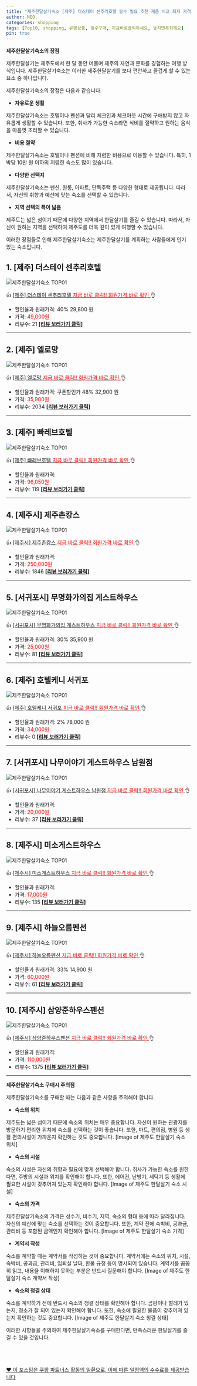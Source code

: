 ```yaml
---
title: "제주한달살기숙소 [제주] 더스테이 센추리호텔 필수 필요 추천 제품 비교 최저 가격 비교 장점 구매 후기 구매평"
author: NEO.
categories: shopping
tags: [Top10, shopping, 유행상품, 필수구매, 지금바로클릭하세요, 놓치면후회해요]
pin: true
---
```

**제주한달살기숙소의 장점**

제주한달살기는 제주도에서 한 달 동안 머물며 제주의 자연과 문화를 경험하는 여행 방식입니다. 제주한달살기숙소는 이러한 제주한달살기를 보다 편안하고 즐겁게 할 수 있는 요소 중 하나입니다.

제주한달살기숙소의 장점은 다음과 같습니다.

* **자유로운 생활**

제주한달살기숙소는 호텔이나 펜션과 달리 체크인과 체크아웃 시간에 구애받지 않고 자유롭게 생활할 수 있습니다. 또한, 취사가 가능한 숙소라면 식비를 절약하고 원하는 음식을 마음껏 조리할 수 있습니다.

* **비용 절약**

제주한달살기숙소는 호텔이나 펜션에 비해 저렴한 비용으로 이용할 수 있습니다. 특히, 1박당 10만 원 이하의 저렴한 숙소도 많이 있습니다.

* **다양한 선택지**

제주한달살기숙소는 펜션, 원룸, 아파트, 단독주택 등 다양한 형태로 제공됩니다. 따라서, 자신의 취향과 예산에 맞는 숙소를 선택할 수 있습니다.

* **지역 선택의 폭이 넓음**

제주도는 넓은 섬이기 때문에 다양한 지역에서 한달살기를 즐길 수 있습니다. 따라서, 자신이 원하는 지역을 선택하여 제주도를 더욱 깊이 있게 여행할 수 있습니다.

이러한 장점들로 인해 제주한달살기숙소는 제주한달살기를 계획하는 사람들에게 인기 있는 숙소입니다.

   

## 1. [제주] 더스테이 센추리호텔

![제주한달살기숙소 TOP01](https://thumbnail10.coupangcdn.com/thumbnails/remote/490x490ex/image/travel_reactor/travelSeller/hotel/A00111416/a9295cbd-1a02-4d5c-b740-b9b1bdfa3d96.jpg)


👍 [[제주] 더스테이 센추리호텔 <font color=red> 지금 바로 클릭!! 회원가격 바로 확인 </font> ](https://link.coupang.com/re/AFFTDP?lptag=AF3617701&subid=GithubCoopas&pageKey=77754769&traceid=V0-153&itemId=None&vendorItemId=None) 👌 


- 할인율과 원래가격: 40%  29,800   원
- 가격: <span style='color:red'>49,000원</span>
- 리뷰수: 21  [**[리뷰 보러가기 클릭]**](https://link.coupang.com/re/AFFTDP?lptag=AF3617701&subid=GithubCoopas&pageKey=77754769&traceid=V0-153&itemId=None&vendorItemId=None)

---


   

## 2. [제주] 엘로망 

![제주한달살기숙소 TOP01](https://thumbnail6.coupangcdn.com/thumbnails/remote/490x490ex/image/travel_reactor/travelSeller/resort/A00570952/aa8e0e75-5aa0-446f-99bb-ebde56d77f98.jpg)


👍 [[제주] 엘로망  <font color=red> 지금 바로 클릭!! 회원가격 바로 확인 </font> ](https://link.coupang.com/re/AFFTDP?lptag=AF3617701&subid=GithubCoopas&pageKey=10000000630819&traceid=V0-153&itemId=None&vendorItemId=None) 👌 


- 할인율과 원래가격: 쿠폰할인가 48%  32,900   원
- 가격: <span style='color:red'>35,900원</span>
- 리뷰수: 2034  [**[리뷰 보러가기 클릭]**](https://link.coupang.com/re/AFFTDP?lptag=AF3617701&subid=GithubCoopas&pageKey=10000000630819&traceid=V0-153&itemId=None&vendorItemId=None)

---


   

## 3. [제주] 빠레브호텔

![제주한달살기숙소 TOP01](https://thumbnail8.coupangcdn.com/thumbnails/remote/490x490ex/image/travel_reactor/travelConnect/hotel/A00201450/fd7e1a58-ed44-44a2-9884-ed7102c4bcf8.jpg)


👍 [[제주] 빠레브호텔 <font color=red> 지금 바로 클릭!! 회원가격 바로 확인 </font> ](https://link.coupang.com/re/AFFTDP?lptag=AF3617701&subid=GithubCoopas&pageKey=10000002831183&traceid=V0-153&itemId=None&vendorItemId=None) 👌 


- 할인율과 원래가격: 
- 가격: <span style='color:red'>96,050원</span>
- 리뷰수: 119  [**[리뷰 보러가기 클릭]**](https://link.coupang.com/re/AFFTDP?lptag=AF3617701&subid=GithubCoopas&pageKey=10000002831183&traceid=V0-153&itemId=None&vendorItemId=None)

---


   

## 4. [제주시] 제주촌캉스

![제주한달살기숙소 TOP01](https://thumbnail9.coupangcdn.com/thumbnails/remote/490x490ex/image/travel_reactor/static/booking/image/pension/ddnayo/12098540-9b7b-4f54-a2b9-379dc1ea652c.jpg)


👍 [[제주시] 제주촌캉스 <font color=red> 지금 바로 클릭!! 회원가격 바로 확인 </font> ](https://link.coupang.com/re/AFFTDP?lptag=AF3617701&subid=GithubCoopas&pageKey=10000000674317&traceid=V0-153&itemId=None&vendorItemId=None) 👌 


- 할인율과 원래가격: 
- 가격: <span style='color:red'>250,000원</span>
- 리뷰수: 1846  [**[리뷰 보러가기 클릭]**](https://link.coupang.com/re/AFFTDP?lptag=AF3617701&subid=GithubCoopas&pageKey=10000000674317&traceid=V0-153&itemId=None&vendorItemId=None)

---


   

## 5. [서귀포시] 무명화가의집 게스트하우스

![제주한달살기숙소 TOP01](https://thumbnail9.coupangcdn.com/thumbnails/remote/490x490ex/image/travel_reactor/static/booking/image/pension/ddnayo/630105e0-5566-49dd-a540-26497c287ee9.jpg)


👍 [[서귀포시] 무명화가의집 게스트하우스 <font color=red> 지금 바로 클릭!! 회원가격 바로 확인 </font> ](https://link.coupang.com/re/AFFTDP?lptag=AF3617701&subid=GithubCoopas&pageKey=112908843&traceid=V0-153&itemId=None&vendorItemId=None) 👌 


- 할인율과 원래가격: 30%  35,900   원
- 가격: <span style='color:red'>25,000원</span>
- 리뷰수: 81  [**[리뷰 보러가기 클릭]**](https://link.coupang.com/re/AFFTDP?lptag=AF3617701&subid=GithubCoopas&pageKey=112908843&traceid=V0-153&itemId=None&vendorItemId=None)

---


   

## 6. [제주] 호텔케니 서귀포

![제주한달살기숙소 TOP01](https://thumbnail10.coupangcdn.com/thumbnails/remote/490x490ex/image/travel_reactor/travelConnect/hotel/A00201450/a804f2af-c501-4a03-9d52-15dafe8042ab.jpg)


👍 [[제주] 호텔케니 서귀포 <font color=red> 지금 바로 클릭!! 회원가격 바로 확인 </font> ](https://link.coupang.com/re/AFFTDP?lptag=AF3617701&subid=GithubCoopas&pageKey=10000002831260&traceid=V0-153&itemId=None&vendorItemId=None) 👌 


- 할인율과 원래가격: 2%  78,000   원
- 가격: <span style='color:red'>34,000원</span>
- 리뷰수: 0  [**[리뷰 보러가기 클릭]**](https://link.coupang.com/re/AFFTDP?lptag=AF3617701&subid=GithubCoopas&pageKey=10000002831260&traceid=V0-153&itemId=None&vendorItemId=None)

---


   

## 7. [서귀포시] 나무이야기 게스트하우스 남원점

![제주한달살기숙소 TOP01](https://thumbnail6.coupangcdn.com/thumbnails/remote/490x490ex/image/travel_reactor/static/booking/image/pension/ddnayo/2df20664-3c32-4a5f-8451-f02812936faf.jpg)


👍 [[서귀포시] 나무이야기 게스트하우스 남원점 <font color=red> 지금 바로 클릭!! 회원가격 바로 확인 </font> ](https://link.coupang.com/re/AFFTDP?lptag=AF3617701&subid=GithubCoopas&pageKey=112902289&traceid=V0-153&itemId=None&vendorItemId=None) 👌 


- 할인율과 원래가격: 
- 가격: <span style='color:red'>20,000원</span>
- 리뷰수: 37  [**[리뷰 보러가기 클릭]**](https://link.coupang.com/re/AFFTDP?lptag=AF3617701&subid=GithubCoopas&pageKey=112902289&traceid=V0-153&itemId=None&vendorItemId=None)

---


   

## 8. [제주시] 미소게스트하우스

![제주한달살기숙소 TOP01](https://thumbnail7.coupangcdn.com/thumbnails/remote/490x490ex/image/travel_reactor/static/booking/image/pension/ddnayo/5a299e5d-caa6-4937-b302-b57724a77be7.jpg)


👍 [[제주시] 미소게스트하우스 <font color=red> 지금 바로 클릭!! 회원가격 바로 확인 </font> ](https://link.coupang.com/re/AFFTDP?lptag=AF3617701&subid=GithubCoopas&pageKey=164979288&traceid=V0-153&itemId=None&vendorItemId=None) 👌 


- 할인율과 원래가격: 
- 가격: <span style='color:red'>17,000원</span>
- 리뷰수: 135  [**[리뷰 보러가기 클릭]**](https://link.coupang.com/re/AFFTDP?lptag=AF3617701&subid=GithubCoopas&pageKey=164979288&traceid=V0-153&itemId=None&vendorItemId=None)

---


   

## 9. [제주시] 하늘오름펜션

![제주한달살기숙소 TOP01](https://thumbnail6.coupangcdn.com/thumbnails/remote/490x490ex/image/travel_reactor/static/booking/image/pension/ddnayo/7489d70a-d24c-4b97-9996-ce3443a3d667.jpg)


👍 [[제주시] 하늘오름펜션 <font color=red> 지금 바로 클릭!! 회원가격 바로 확인 </font> ](https://link.coupang.com/re/AFFTDP?lptag=AF3617701&subid=GithubCoopas&pageKey=10000000760861&traceid=V0-153&itemId=None&vendorItemId=None) 👌 


- 할인율과 원래가격: 33%  14,900   원
- 가격: <span style='color:red'>60,000원</span>
- 리뷰수: 61  [**[리뷰 보러가기 클릭]**](https://link.coupang.com/re/AFFTDP?lptag=AF3617701&subid=GithubCoopas&pageKey=10000000760861&traceid=V0-153&itemId=None&vendorItemId=None)

---


   

## 10. [제주시] 삼양준하우스펜션

![제주한달살기숙소 TOP01](https://thumbnail8.coupangcdn.com/thumbnails/remote/490x490ex/image/travel_reactor/static/booking/image/pension/ddnayo/f6ef3263-8970-48fc-83fe-ae65f25f552f.jpg)


👍 [[제주시] 삼양준하우스펜션 <font color=red> 지금 바로 클릭!! 회원가격 바로 확인 </font> ](https://link.coupang.com/re/AFFTDP?lptag=AF3617701&subid=GithubCoopas&pageKey=10000000783578&traceid=V0-153&itemId=None&vendorItemId=None) 👌 


- 할인율과 원래가격: 
- 가격: <span style='color:red'>110,000원</span>
- 리뷰수: 1375  [**[리뷰 보러가기 클릭]**](https://link.coupang.com/re/AFFTDP?lptag=AF3617701&subid=GithubCoopas&pageKey=10000000783578&traceid=V0-153&itemId=None&vendorItemId=None)

---
**제주한달살기숙소 구매시 주의점**

제주한달살기숙소를 구매할 때는 다음과 같은 사항을 주의해야 합니다.

* **숙소의 위치**

제주도는 넓은 섬이기 때문에 숙소의 위치는 매우 중요합니다. 자신이 원하는 관광지를 방문하기 편리한 위치에 숙소를 선택하는 것이 좋습니다. 또한, 마트, 편의점, 병원 등 생활 편의시설이 가까운지 확인하는 것도 중요합니다.
[Image of 제주도 한달살기 숙소 위치]

* **숙소의 시설**

숙소의 시설은 자신의 취향과 필요에 맞게 선택해야 합니다. 취사가 가능한 숙소를 원한다면, 주방의 시설과 위치를 확인해야 합니다. 또한, 에어컨, 난방기, 세탁기 등 생활에 필요한 시설이 갖추어져 있는지 확인해야 합니다.
[Image of 제주도 한달살기 숙소 시설]

* **숙소의 가격**

제주한달살기숙소의 가격은 성수기, 비수기, 지역, 숙소의 형태 등에 따라 달라집니다. 자신의 예산에 맞는 숙소를 선택하는 것이 중요합니다. 또한, 계약 전에 숙박비, 공과금, 관리비 등 포함된 금액인지 확인해야 합니다.
[Image of 제주도 한달살기 숙소 가격]

* **계약서 작성**

숙소를 계약할 때는 계약서를 작성하는 것이 중요합니다. 계약서에는 숙소의 위치, 시설, 숙박비, 공과금, 관리비, 입퇴실 날짜, 환불 규정 등이 명시되어 있습니다. 계약서를 꼼꼼히 읽고, 내용을 이해하지 못하는 부분은 반드시 질문해야 합니다.
[Image of 제주도 한달살기 숙소 계약서 작성]

* **숙소의 청결 상태**

숙소를 계약하기 전에 반드시 숙소의 청결 상태를 확인해야 합니다. 곰팡이나 벌레가 있는지, 청소가 잘 되어 있는지 확인해야 합니다. 또한, 숙소에 필요한 물품이 갖추어져 있는지 확인하는 것도 중요합니다.
[Image of 제주도 한달살기 숙소 청결 상태]

이러한 사항들을 주의하여 제주한달살기숙소를 구매한다면, 만족스러운 한달살기를 즐길 수 있을 것입니다.<br><br><br><br><br> [ ❤  이 포스팅은 쿠팡 파트너스 활동의 일환으로, 이에 따른 일정액의 수수료를 제공받습니다](https://link.coupang.com/a/bcEFyh)